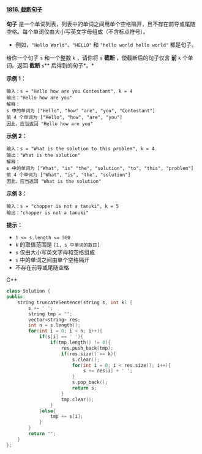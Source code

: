 #### [1816. 截断句子](https://leetcode.cn/problems/truncate-sentence/)

**句子** 是一个单词列表，列表中的单词之间用单个空格隔开，且不存在前导或尾随空格。每个单词仅由大小写英文字母组成（不含标点符号）。

- 例如，`"Hello World"`、`"HELLO"` 和 `"hello world hello world"` 都是句子。

给你一个句子 `s` 和一个整数 `k` ，请你将 `s` **截断** ，使截断后的句子仅含 **前** `k` 个单词。返回 **截断** `s`** 后得到的句子*。*

 

**示例 1：**

```
输入：s = "Hello how are you Contestant", k = 4
输出："Hello how are you"
解释：
s 中的单词为 ["Hello", "how" "are", "you", "Contestant"]
前 4 个单词为 ["Hello", "how", "are", "you"]
因此，应当返回 "Hello how are you"
```

**示例 2：**

```
输入：s = "What is the solution to this problem", k = 4
输出："What is the solution"
解释：
s 中的单词为 ["What", "is" "the", "solution", "to", "this", "problem"]
前 4 个单词为 ["What", "is", "the", "solution"]
因此，应当返回 "What is the solution"
```

**示例 3：**

```
输入：s = "chopper is not a tanuki", k = 5
输出："chopper is not a tanuki"
```

 

**提示：**

- `1 <= s.length <= 500`
- `k` 的取值范围是 `[1, s 中单词的数目]`
- `s` 仅由大小写英文字母和空格组成
- `s` 中的单词之间由单个空格隔开
- 不存在前导或尾随空格



C++

```c++
class Solution {
public:
    string truncateSentence(string s, int k) {
        s += ' ';
        string tmp = "";
        vector<string> res;
        int n = s.length();
        for(int i = 0; i < n; i++){
            if(s[i] == ' '){
                if(tmp.length() != 0){
                    res.push_back(tmp);
                    if(res.size() == k){
                        s.clear();
                        for(int i = 0; i < res.size(); i++){
                            s += res[i] + ' ';
                        }
                        s.pop_back();
                        return s;
                    }
                    tmp.clear();
                }
            }else{
                tmp += s[i];
            }
        }
        return "";
    }
};
```

